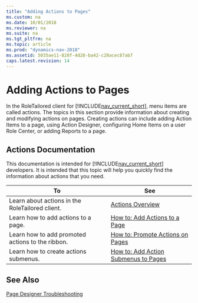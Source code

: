 ```yaml
---
title: "Adding Actions to Pages"
ms.custom: na
ms.date: 10/01/2018
ms.reviewer: na
ms.suite: na
ms.tgt_pltfrm: na
ms.topic: article
ms.prod: "dynamics-nav-2018"
ms.assetid: 5035ae11-828f-4d28-ba42-c28acec87ab7
caps.latest.revision: 14
---
```

# Adding Actions to Pages
In the RoleTailored client for [!INCLUDE[nav_current_short](includes/nav_current_short_md.md)], menu items are called actions. The topics in this section provide information about creating and modifying actions on pages. Creating actions can include adding Action Items to a page, using Action Designer, configuring Home Items on a user Role Center, or adding Reports to a page.  
  
## Actions Documentation  
 This documentation is intended for [!INCLUDE[nav_current_short](includes/nav_current_short_md.md)] developers. It is intended that this topic will help you quickly find the information about actions that you need.  
  
|To|See|  
|--------|---------|  
|Learn about actions in the RoleTailored client.|[Actions Overview](Actions-Overview.md)|  
|Learn how to add actions to a page.|[How to: Add Actions to a Page](How-to--Add-Actions-to-a-Page.md)|  
|Learn how to add promoted actions to the ribbon.|[How to: Promote Actions on Pages](How-to--Promote-Actions-on-Pages.md)|  
|Learn how to create actions submenus.|[How to: Add Action Submenus to Pages](How-to--Add-Action-Submenus-to-Pages.md)|  
  
## See Also  
 [Page Designer Troubleshooting](Page-Designer-Troubleshooting.md)
